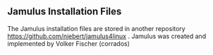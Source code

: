 ## Jamulus Installation Files
The Jamulus installation files are stored in another repository https://github.com/niebert/jamulus4linux .
Jamulus was created and implemented by Volker Fischer (corrados)

